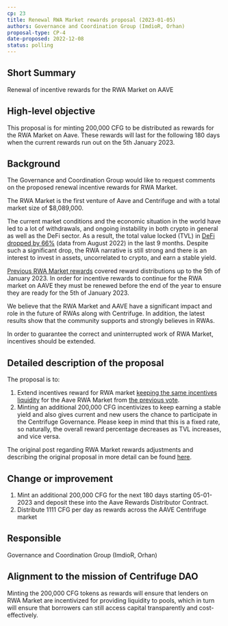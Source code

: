 ```yaml
---
cp: 23
title: Renewal RWA Market rewards proposal (2023-01-05)
authors: Governance and Coordination Group (ImdioR, Orhan)
proposal-type: CP-4
date-proposed: 2022-12-08
status: polling
---
```


## Short Summary
Renewal of incentive rewards for the RWA Market on AAVE

## High-level objective
This proposal is for minting 200,000 CFG to be distributed as rewards for the RWA Market on Aave. These rewards will last for the following 180 days when the current rewards run out on the 5th January 2023.

## Background
The Governance and Coordination Group would like to request comments on the proposed renewal incentive rewards for RWA Market.

The RWA Market is the first venture of Aave and Centrifuge and with a total market size of $8,089,000.

The current market conditions and the economic situation in the world have led to a lot of withdrawals, and ongoing instability in both crypto in general as well as the DeFi sector. As a result, the total value locked (TVL) in [DeFi dropped by 66%](https://cointelegraph.com/news/total-value-locked-in-defi-dropped-by-66-but-multiple-metrics-reflect-steady-growth) (data from August 2022) in the last 9 months. Despite such a significant drop, the RWA narrative is still strong and there is an interest to invest in assets, uncorrelated to crypto, and earn a stable yield.

[Previous RWA Market rewards](https://gov.centrifuge.io/t/rfc-renewal-rwa-market-rewards-proposal-12-09-2022/4565) covered reward distributions up to the 5th of January 2023. In order for incentive rewards to continue for the RWA market on AAVE they must be renewed before the end of the year to ensure they are ready for the 5th of January 2023.

We believe that the RWA Market and AAVE have a significant impact and role in the future of RWAs along with Centrifuge. In addition, the latest results show that the community supports and strongly believes in RWAs.

In order to guarantee the correct and uninterrupted work of RWA Market, incentives should be extended.

## Detailed description of the proposal
The proposal is to:

1. Extend incentives reward for RWA market [keeping the same incentives liquidity](https://gov.centrifuge.io/t/council-motion-14-rwa-market-rewards-for-q3-2022-2022-07-04/4305)  for the Aave RWA Market from [the previous vote](https://gov.centrifuge.io/t/rfc-renewal-rwa-market-rewards-proposal-12-09-2022/4565).
2. Minting an additional 200,000 CFG incentivizes to keep earning a stable yield and also gives current and new users the chance to participate in the Centrifuge Governance.
Please keep in mind that this is a fixed rate, so naturally, the overall reward percentage decreases as TVL increases, and vice versa.

The original post regarding RWA Market rewards adjustments and describing the original proposal in more detail can be found [here](https://gov.centrifuge.io/t/centrifuge-lp-rewards-ideas-for-improvements/3237).

## Change or improvement
1. Mint an additional 200,000 CFG for the next 180 days starting 05-01-2023 and deposit these into the Aave Rewards Distributor Contract.
2. Distribute 1111 CFG per day as rewards across the AAVE Centrifuge market

## Responsible
Governance and Coordination Group (ImdioR, Orhan)

## Alignment to the mission of Centrifuge DAO
Minting the 200,000 CFG tokens as rewards will ensure that lenders on RWA Market are incentivized for providing liquidity to pools, which in turn will ensure that borrowers can still access capital transparently and cost-effectively.
